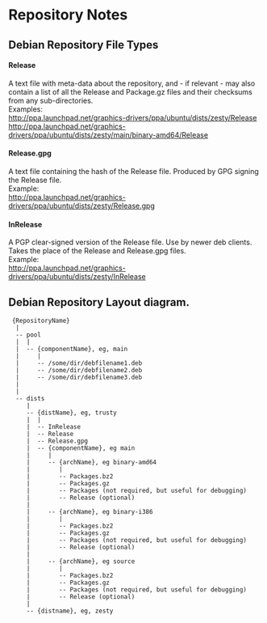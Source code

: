 # Repository Notes

## Debian Repository File Types

#### Release
A text file with meta-data about the repository, and - if relevant - may also contain a list of all the 
Release and Package.gz files and their checksums from any sub-directories.<br>
Examples:<br>
    <http://ppa.launchpad.net/graphics-drivers/ppa/ubuntu/dists/zesty/Release><br>
	<http://ppa.launchpad.net/graphics-drivers/ppa/ubuntu/dists/zesty/main/binary-amd64/Release>
 	

#### Release.gpg
A text file containing the hash of the Release file. 
Produced by GPG signing the Release file.<br>
Example:<br>
    <http://ppa.launchpad.net/graphics-drivers/ppa/ubuntu/dists/zesty/Release.gpg>

#### InRelease
A PGP clear-signed version of the Release file. Use by newer deb clients. Takes the place of the Release
and Release.gpg files.<br>
Example:<br>
    <http://ppa.launchpad.net/graphics-drivers/ppa/ubuntu/dists/zesty/InRelease>

## Debian Repository Layout diagram.
	 {RepositoryName}
	  |
	  -- pool
	  |  |
	  |  -- {componentName}, eg, main
	  |     |
	  |     -- /some/dir/debfilename1.deb
	  |     -- /some/dir/debfilename2.deb
	  |     -- /some/dir/debfilename3.deb
	  |
	  |
	  -- dists 
	     |
	     -- {distName}, eg, trusty
	     |  |
	     |  -- InRelease
	     |  -- Release
	     |  -- Release.gpg
	     |  -- {componentName}, eg main
	     |     |
	     |     -- {archName}, eg binary-amd64
	     |        |
	     |        -- Packages.bz2
	     |        -- Packages.gz
	     |        -- Packages (not required, but useful for debugging)
	     |        -- Release (optional)
	     |
	     |     -- {archName}, eg binary-i386
	     |        |
	     |        -- Packages.bz2
	     |        -- Packages.gz
	     |        -- Packages (not required, but useful for debugging)
	     |        -- Release (optional)
	     |
	     |     -- {archName}, eg source
	     |        |
	     |        -- Packages.bz2
	     |        -- Packages.gz
	     |        -- Packages (not required, but useful for debugging)
	     |        -- Release (optional)
	     |
	     -- {distname}, eg, zesty
